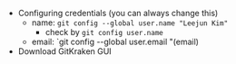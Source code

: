 - Configuring credentials (you can always change this)
	- name: `git config --global user.name "Leejun Kim"`
		- check by `git config user.name`
	- email: `git config --global user.email "(email)
- Download GitKraken GUI